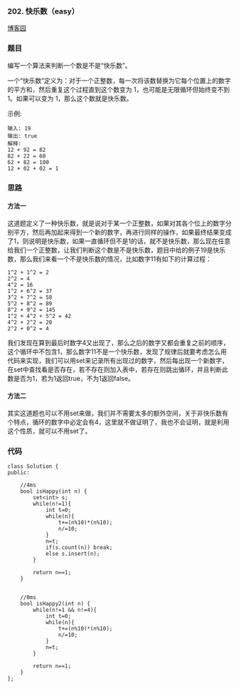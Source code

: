 ### 202. 快乐数（easy）

[博客园](http://www.cnblogs.com/grandyang/p/4447233.html)

### 题目

编写一个算法来判断一个数是不是“快乐数”。

一个“快乐数”定义为：对于一个正整数，每一次将该数替换为它每个位置上的数字的平方和，然后重复这个过程直到这个数变为 1，也可能是无限循环但始终变不到 1。如果可以变为 1，那么这个数就是快乐数。

示例: 

	输入: 19
	输出: true
	解释: 
	12 + 92 = 82
	82 + 22 = 68
	62 + 82 = 100
	12 + 02 + 02 = 1
 

### 思路

#### 方法一

这道题定义了一种快乐数，就是说对于某一个正整数，如果对其各个位上的数字分别平方，然后再加起来得到一个新的数字，再进行同样的操作，如果最终结果变成了1，则说明是快乐数，如果一直循环但不是1的话，就不是快乐数，那么现在任意给我们一个正整数，让我们判断这个数是不是快乐数，题目中给的例子19是快乐数，那么我们来看一个不是快乐数的情况，比如数字11有如下的计算过程：

	1^2 + 1^2 = 2
	2^2 = 4
	4^2 = 16
	1^2 + 6^2 = 37
	3^2 + 7^2 = 58
	5^2 + 8^2 = 89
	8^2 + 9^2 = 145
	1^2 + 4^2 + 5^2 = 42
	4^2 + 2^2 = 20
	2^2 + 0^2 = 4

我们发现在算到最后时数字4又出现了，那么之后的数字又都会重复之前的顺序，这个循环中不包含1，那么数字11不是一个快乐数，发现了规律后就要考虑怎么用代码来实现，我们可以用set来记录所有出现过的数字，然后每出现一个新数字，在set中查找看是否存在，若不存在则加入表中，若存在则跳出循环，并且判断此数是否为1，若为1返回true，不为1返回false。


#### 方法二


其实这道题也可以不用set来做，我们并不需要太多的额外空间，关于非快乐数有个特点，循环的数字中必定会有4，这里就不做证明了，我也不会证明，就是利用这个性质，就可以不用set了。

### 代码

```
class Solution {
public:
    
    //4ms
    bool isHappy(int n) {
        set<int> s;
        while(n!=1){
            int t=0;
            while(n){
                t+=(n%10)*(n%10);
                n/=10;
            }
            n=t;
            if(s.count(n)) break;
            else s.insert(n);
        }
        
        return n==1;
    }
    
    
    //0ms
    bool isHappy2(int n) {
        while(n!=1 && n!=4){
            int t=0;
            while(n){
                t+=(n%10)*(n%10);
                n/=10;
            }
            n=t;
        }
        
        return n==1;
    }
};
```
